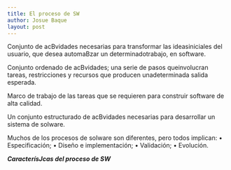 ```yaml
---
title: El proceso de SW
author: Josue Baque
layout: post
---
```


Conjunto de acBvidades necesarias para transformar las ideasiniciales del usuario, que desea automaBzar un determinadotrabajo, en software.

Conjunto ordenado de acBvidades; una serie de pasos queinvolucran tareas, restricciones y recursos que producen unadeterminada salida esperada.

Marco de trabajo de las tareas que se requieren para construir software de alta calidad.

Un conjunto estructurado de acBvidades necesarias para desarrollar un sistema de soIware.

Muchos de los procesos de soIware son diferentes, pero todos implican:
• Especificación;
• Diseño e implementación;
• Validación;
• Evolución.

***CaracterísJcas del proceso de SW***










